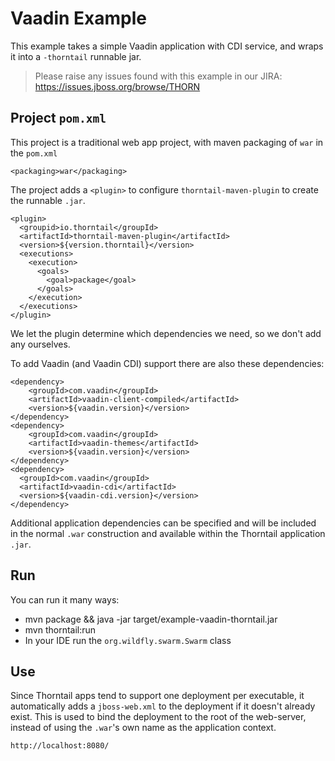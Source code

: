 # Vaadin Example

This example takes a simple Vaadin application with CDI service, and wraps it into
a `-thorntail` runnable jar.

> Please raise any issues found with this example in our JIRA:
> https://issues.jboss.org/browse/THORN

## Project `pom.xml`

This project is a traditional web app project, with maven packaging
of `war` in the `pom.xml`

    <packaging>war</packaging>

The project adds a `<plugin>` to configure `thorntail-maven-plugin` to
create the runnable `.jar`.

    <plugin>
      <groupid>io.thorntail</groupId>
      <artifactId>thorntail-maven-plugin</artifactId>
      <version>${version.thorntail}</version>
      <executions>
        <execution>
          <goals>
            <goal>package</goal>
          </goals>
        </execution>
      </executions>
    </plugin>

We let the plugin determine which dependencies we need, so we don't add any ourselves.

To add Vaadin (and Vaadin CDI) support there are also these dependencies:

    <dependency>
        <groupId>com.vaadin</groupId>
        <artifactId>vaadin-client-compiled</artifactId>
        <version>${vaadin.version}</version>
    </dependency>
    <dependency>
        <groupId>com.vaadin</groupId>
        <artifactId>vaadin-themes</artifactId>
        <version>${vaadin.version}</version>
    </dependency>
    <dependency>
      <groupId>com.vaadin</groupId>
      <artifactId>vaadin-cdi</artifactId>
      <version>${vaadin-cdi.version}</version>
    </dependency>

Additional application dependencies can be
specified and will be included in the normal `.war` construction and available
within the Thorntail application `.jar`.

## Run

You can run it many ways:

* mvn package && java -jar target/example-vaadin-thorntail.jar
* mvn thorntail:run
* In your IDE run the `org.wildfly.swarm.Swarm` class

## Use

Since Thorntail apps tend to support one deployment per executable, it
automatically adds a `jboss-web.xml` to the deployment if it doesn't already
exist.  This is used to bind the deployment to the root of the web-server,
instead of using the `.war`'s own name as the application context.

    http://localhost:8080/
